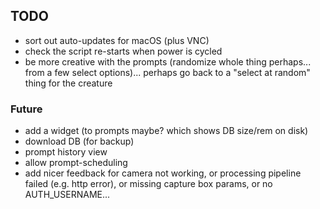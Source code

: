 ## TODO

- sort out auto-updates for macOS (plus VNC)
- check the script re-starts when power is cycled
- be more creative with the prompts (randomize whole thing perhaps... from a few
  select options)... perhaps go back to a "select at random" thing for the
  creature

### Future

- add a widget (to prompts maybe? which shows DB size/rem on disk)
- download DB (for backup)
- prompt history view
- allow prompt-scheduling
- add nicer feedback for camera not working, or processing pipeline failed (e.g.
  http error), or missing capture box params, or no AUTH_USERNAME...
